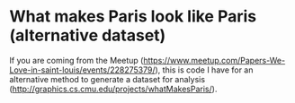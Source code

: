 # What makes Paris look like Paris (alternative dataset)

If you are coming from the Meetup (https://www.meetup.com/Papers-We-Love-in-saint-louis/events/228275379/), this is code I have for an alternative method to generate a dataset for analysis (http://graphics.cs.cmu.edu/projects/whatMakesParis/).
